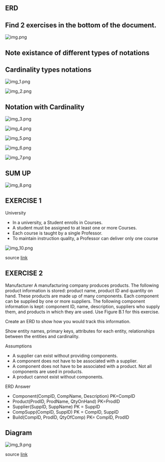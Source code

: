 ERD
---
Find 2 exercises in the bottom of the document.
---
![img.png](pics/img.png)

Note existance of different types of notations
---

Cardinality types notations
---

![img_1.png](pics/img_1.png)

![img_2.png](pics/img_2.png)

Notation with Cardinality
---

![img_3.png](pics/img_3.png)

![img_4.png](pics/img_4.png)

![img_5.png](pics/img_5.png)

![img_6.png](pics/img_6.png)

![img_7.png](pics/img_7.png)


SUM UP
---

![img_8.png](pics/img_8.png)

EXERCISE 1
---
University 

- In a university, a Student enrolls in Courses. 
- A student must be assigned to at least one or more Courses. 
- Each course is taught by a single Professor. 
- To maintain instruction quality, a Professor can deliver only one course

![img_10.png](pics/img_10.png)

source [link](https://www.guru99.com/er-diagram-tutorial-dbms.html#how-to-create-an-entity-relationship-diagram-erd)

EXERCISE 2
---
Manufacturer
A manufacturing company produces products. The following product information is stored: product name, product ID and quantity on hand. These products are made up of many components. Each component can be supplied by one or more suppliers. The following component information is kept: component ID, name, description, suppliers who supply them, and products in which they are used. Use Figure B.1 for this exercise.

Create an ERD to show how you would track this information.

Show entity names, primary keys, attributes for each entity, relationships between the entities and cardinality.

Assumptions
- A supplier can exist without providing components.
- A component does not have to be associated with a supplier.
- A component does not have to be associated with a product. Not all components are used in products.
- A product cannot exist without components.


ERD Answer
- Component(CompID, CompName, Description) PK=CompID
- Product(ProdID, ProdName, QtyOnHand) PK=ProdID
- Supplier(SuppID, SuppName) PK = SuppID
- CompSupp(CompID, SuppID) PK = CompID, SuppID
- Build(CompID, ProdID, QtyOfComp) PK= CompID, ProdID

Diagram
---
![img_9.png](pics/img_9.png)

source [link](https://opentextbc.ca/dbdesign01/back-matter/appendix-b-erd-exercises/)

